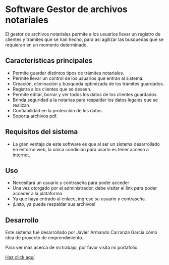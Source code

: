 # Software Gestor de archivos notariales

El gestor de archivos notariales permite a los usuarios llevar un registro de clientes y tramites que se han hecho, para asi agilizar las busquedas que se requieran en un momento determinado.

## Características principales

- Permite guardar distintos tipos de trámites notariales.
- Permite llevar un control de los usuarios que entran al sistema.
- Creación, eliminación y búsqueda optimizada de los trámites guardados.
- Registra a los clientes que se deseen.
- Permite editar, borrar y ver todos los datos de los clientes guardados.
- Brinda seguridad a la notarias para respaldar los datos legales que se realizan.
- Confiabilidad en la protección de los datos.
- Soporta archivos pdf.


## Requisitos del sistema

- La gran ventaja de este software es que al ser un sistema desarrollado en entorno web, la única condición para usarlo es tener acceso a internet.

## Uso

- Necesitará un usuario y contraseña para poder acceder
- Una vez otorgado por el administrador, debe visitar el link para poder acceder a la plataforma
- Ya que haya entrado al enlace, ingrese su usuario y contraseña.
- ¡Listo, ya puede respaldar sus archivos!

## Desarrollo

Este sistema fué desarrollado por Javier Armando Carranza Garcia cómo idea de proyecto de emprendimiento.  
  
Para ver más acerca de mi trabajo, por favor visita mi portafolio.  
  
[Haz click aquí](https://javier-carranza.netlify.app/?fbclid=IwAR0w_i8sGFqF1SHBliC57Qw-K0nWHRsaJlMnQALfdznnQgc19aNnYygElgk)
